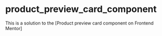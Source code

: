 # product_preview_card_component
This is a solution to the [Product preview card component on Frontend Mentor]
